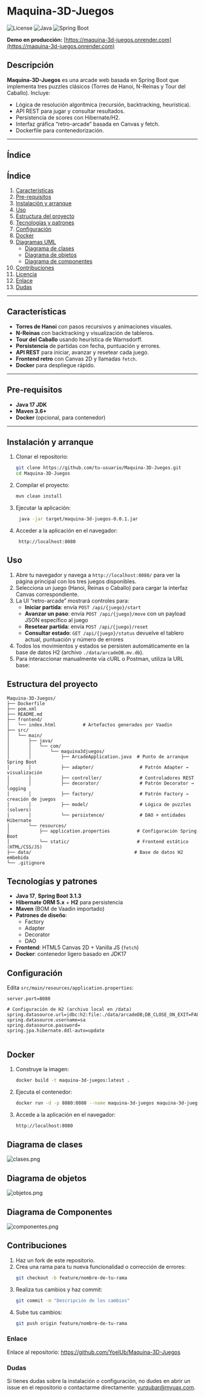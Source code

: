 # Maquina-3D-Juegos

![License](https://img.shields.io/badge/license-MIT-blue.svg) ![Java](https://img.shields.io/badge/Java-17-orange) ![Spring Boot](https://img.shields.io/badge/Spring%20Boot-3.1.3-brightgreen)


**Demo en producción:** [https://maquina-3d-juegos.onrender.com](https://maquina-3d-juegos.onrender.com)


## Descripción

**Maquina-3D-Juegos** es una arcade web basada en Spring Boot que implementa tres puzzles clásicos (Torres de Hanoi, N-Reinas y Tour del Caballo). Incluye:

- Lógica de resolución algorítmica (recursión, backtracking, heurística).
- API REST para jugar y consultar resultados.
- Persistencia de scores con Hibernate/H2.
- Interfaz gráfica “retro-arcade” basada en Canvas y fetch.
- Dockerfile para contenedorización.

---

## Índice

## Índice

1. [Características](#características)
2. [Pre-requisitos](#pre-requisitos)
3. [Instalación y arranque](#instalación-y-arranque)
4. [Uso](#uso)
5. [Estructura del proyecto](#estructura-del-proyecto)
6. [Tecnologías y patrones](#tecnologías-y-patrones)
7. [Configuración](#configuración)
8. [Docker](#docker)
9. [Diagramas UML](#diagramas-uml)
    - [Diagrama de clases](#diagrama-de-clases)
    - [Diagrama de objetos](#diagrama-de-objetos)
    - [Diagrama de componentes](#diagrama-de-componentes)
10. [Contribuciones](#contribuciones)
11. [Licencia](#licencia)
12. [Enlace](#enlace)
13. [Dudas](#dudas)



---






## Características

- **Torres de Hanoi** con pasos recursivos y animaciones visuales.
- **N-Reinas** con backtracking y visualización de tableros.
- **Tour del Caballo** usando heurística de Warnsdorff.
- **Persistencia** de partidas con fecha, puntuación y errores.
- **API REST** para iniciar, avanzar y resetear cada juego.
- **Frontend retro** con Canvas 2D y llamadas `fetch`.
- **Docker** para despliegue rápido.

---

## Pre-requisitos

- **Java 17 JDK**
- **Maven 3.6+**
- **Docker** (opcional, para contenedor)

---


## Instalación y arranque

1. Clonar el repositorio:
   ```bash
   git clone https://github.com/tu-usuario/Maquina-3D-Juegos.git
   cd Maquina-3D-Juegos
    ```
2. Compilar el proyecto:
   ```bash
   mvn clean install
   ```
3. Ejecutar la aplicación:
   ```bash
    java -jar target/maquina-3d-juegos-0.0.1.jar    
   ```
4. Acceder a la aplicación en el navegador:
   ```
    http://localhost:8080
    ```





## Uso

1. Abre tu navegador y navega a `http://localhost:8080/` para ver la página principal con los tres juegos disponibles.
2. Selecciona un juego (Hanoi, Reinas o Caballo) para cargar la interfaz Canvas correspondiente.
3. La UI “retro-arcade” mostrará controles para:
    - **Iniciar partida**: envía `POST /api/{juego}/start`
    - **Avanzar un paso**: envía `POST /api/{juego}/move` con un payload JSON específico al juego
    - **Resetear partida**: envía `POST /api/{juego}/reset`
    - **Consultar estado**: `GET /api/{juego}/status` devuelve el tablero actual, puntuación y número de errores
4. Todos los movimientos y estados se persisten automáticamente en la base de datos H2 (archivo `./data/arcadeDB.mv.db`).
5. Para interaccionar manualmente vía cURL o Postman, utiliza la URL base:





## Estructura del proyecto

```plaintext
Maquina-3D-Juegos/
├── Dockerfile
├── pom.xml
├── README.md
├── frontend/
│   └── index.html          # Artefactos generados por Vaadin
├── src/
│   └── main/
│       ├── java/
│       │   └── com/
│       │       └── maquina3djuegos/
│       │           ├── ArcadeApplication.java  # Punto de arranque Spring Boot
│       │           ├── adapter/                 # Patrón Adapter → visualización
│       │           ├── controller/              # Controladores REST
│       │           ├── decorator/               # Patrón Decorator → logging
│       │           ├── factory/                 # Patrón Factory → creación de juegos
│       │           ├── model/                   # Lógica de puzzles (solvers)
│       │           └── persistence/             # DAO + entidades Hibernate
│       └── resources/
│           ├── application.properties          # Configuración Spring Boot
│           └── static/                         # Frontend estático (HTML/CSS/JS)
├── data/                                      # Base de datos H2 embebida
└── .gitignore
```


## Tecnologías y patrones

- **Java 17**, **Spring Boot 3.1.3**
- **Hibernate ORM 5.x** + **H2** para persistencia
- **Maven** (BOM de Vaadin importado)
- **Patrones de diseño**:
    - Factory
    - Adapter
    - Decorator
    - DAO
- **Frontend**: HTML5 Canvas 2D + Vanilla JS (`fetch`)
- **Docker**: contenedor ligero basado en JDK17


## Configuración

Edita `src/main/resources/application.properties`:

```properties
server.port=8080

# Configuración de H2 (archivo local en /data)
spring.datasource.url=jdbc:h2:file:./data/arcadeDB;DB_CLOSE_ON_EXIT=FALSE;AUTO_SERVER=TRUE
spring.datasource.username=sa
spring.datasource.password=
spring.jpa.hibernate.ddl-auto=update


   ```

## Docker

1. Construye la imagen:
   ```bash
   docker build -t maquina-3d-juegos:latest .
    ```
2. Ejecuta el contenedor:
   ```bash
   docker run -d -p 8080:8080 --name maquina-3d-juegos maquina-3d-juegos:latest
    ```
3. Accede a la aplicación en el navegador:
   ```bash
   http://localhost:8080
    ```


## Diagrama de clases



![clases.png](docs/arquitectura/clases/clases.png)



## Diagrama de objetos



![objetos.png](docs/arquitectura/objetos/objetos.png)



## Diagrama de Componentes



![componentes.png](docs/arquitectura/componentes/componentes.png)

## Contribuciones

1. Haz un fork de este repositorio.
2. Crea una rama para tu nueva funcionalidad o corrección de errores:
   ```bash
   git checkout -b feature/nombre-de-tu-rama
    ```
3. Realiza tus cambios y haz commit:
   ```bash
   git commit -m "Descripción de los cambios"
    ```
4. Sube tus cambios:
   ```bash
   git push origin feature/nombre-de-tu-rama
    ```


### Enlace

Enlace al repositorio: https://github.com/YoelUb/Maquina-3D-Juegos


### Dudas

Si tienes dudas sobre la instalación o configuración, no dudes en abrir un issue en el repositorio o contactarme directamente: yurqubar@myuax.com.
